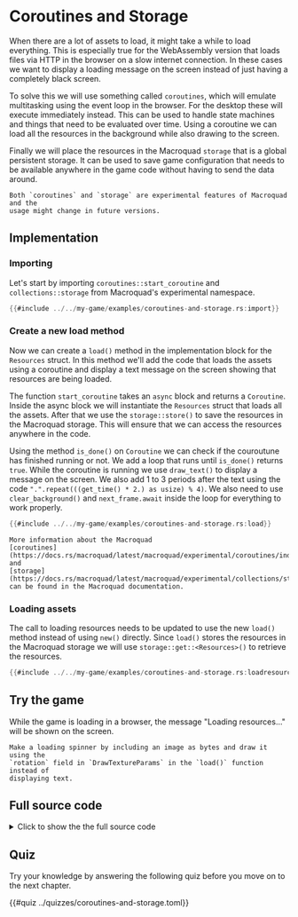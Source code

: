 # Coroutines and Storage

When there are a lot of assets to load, it might take a while to load
everything. This is especially true for the WebAssembly version that loads
files via HTTP in the browser on a slow internet connection. In these cases we
want to display a loading message on the screen instead of just having a
completely black screen.

To solve this we will use something called `coroutines`, which will emulate
multitasking using the event loop in the browser. For the desktop these will
execute immediately instead. This can be used to handle state machines and
things that need to be evaluated over time. Using a coroutine we can load all
the resources in the background while also drawing to the screen.

Finally we will place the resources in the Macroquad `storage` that is a
global persistent storage. It can be used to save game configuration that
needs to be available anywhere in the game code without having to send the
data around.

```admonish info title="Experimental features"
Both `coroutines` and `storage` are experimental features of Macroquad and the
usage might change in future versions.
```

## Implementation

### Importing

Let's start by importing `coroutines::start_coroutine` and
`collections::storage` from Macroquad's experimental namespace.

```rust
{{#include ../../my-game/examples/coroutines-and-storage.rs:import}}
```

### Create a new load method

Now we can create a `load()` method in the implementation block for the
`Resources` struct. In this method we'll add the code that loads the assets
using a coroutine and display a text message on the screen showing that
resources are being loaded.

The function `start_coroutine` takes an `async` block and returns a
`Coroutine`. Inside the async block we will instantiate the `Resources` struct
that loads all the assets. After that we use the `storage::store()` to save
the resources in the Macroquad storage. This will ensure that we can access
the resources anywhere in the code.

Using the method `is_done()` on `Coroutine` we can check if the couroutune has
finished running or not. We add a loop that runs until `is_done()` returns
`true`. While the coroutine is running we use `draw_text()` to display a
message on the screen.  We also add 1 to 3 periods after the text using the
code `".".repeat(((get_time() * 2.) as usize) % 4)`. We also need to use
`clear_background()` and `next_frame.await` inside the loop for everything to
work properly.

```rust
{{#include ../../my-game/examples/coroutines-and-storage.rs:load}}
```

```admonish info title="Coroutine and Storage API"
More information about the Macroquad
[coroutines](https://docs.rs/macroquad/latest/macroquad/experimental/coroutines/index.html)
and
[storage](https://docs.rs/macroquad/latest/macroquad/experimental/collections/storage/index.html)
can be found in the Macroquad documentation.
```

### Loading assets

The call to loading resources needs to be updated to use the new `load()`
method instead of using `new()` directly. Since `load()` stores the resources
in the Macroquad storage we will use `storage::get::<Resources>()` to retrieve
the resources.

```rust [hl,2-3]
{{#include ../../my-game/examples/coroutines-and-storage.rs:loadresources}}
```

## Try the game

While the game is loading in a browser, the message "Loading resources..." will
be shown on the screen.

```admonish tip title="Challenge: Loading spinner" class="challenge"
Make a loading spinner by including an image as bytes and draw it using the
`rotation` field in `DrawTextureParams` in the `load()` function instead of
displaying text.
```

<div class="noprint">

## Full source code

<details>
  <summary>Click to show the the full source code</summary>

```rust
{{#include ../../my-game/examples/coroutines-and-storage.rs:all}}
```
</details>
</div>

<div class="noprint">

## Quiz

Try your knowledge by answering the following quiz before you move on to the
next chapter.

{{#quiz ../quizzes/coroutines-and-storage.toml}}

</div>
